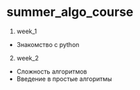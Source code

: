 # summer_algo_course

1. week_1

- Знакомство с python

2. week_2

- Сложность алгоритмов
- Введение в простые алгоритмы
